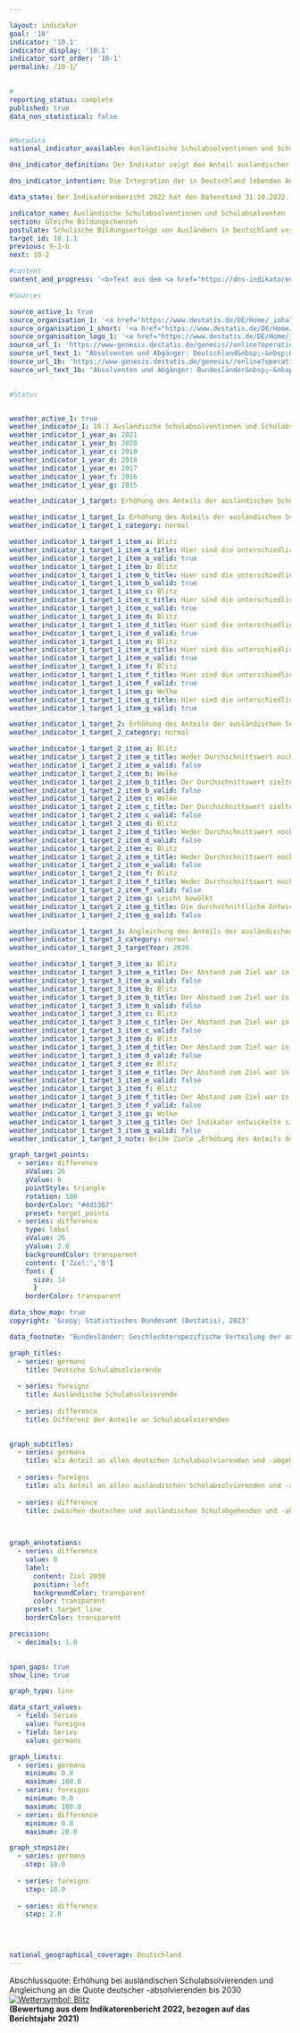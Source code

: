 ```yaml
---

layout: indicator    
goal: '10'    
indicator: '10.1'    
indicator_display: '10.1'    
indicator_sort_order: '10-1'    
permalink: /10-1/    
    

#
reporting_status: complete    
published: true    
data_non_statistical: false    


#Metadata    
national_indicator_available: Ausländische Schulabsolventinnen und Schulabsolventen    

dns_indicator_definition: Der Indikator zeigt den Anteil ausländischer Schulabsolvierender in Prozent aller ausländischen Schulabgehenden und Schulabsolvierenden eines Jahrgangs. Als Absolvierende gelten hierbei Personen, die die allgemeinbildenden Schulen mit mindestens einem Hauptschulabschluss verlassen, während Abgehende diejenigen Personen meint, die die Schule ohne Schulabschluss verlassen.    

dns_indicator_intention: Die Integration der in Deutschland lebenden Ausländerinnen und Ausländer ist eine wichtige Voraussetzung für den sozialen Zusammenhalt unserer Gesellschaft. Grundbedingung für eine erfolgreiche Integration ist eine ausreichende schulische Qualifizierung, die berufliche Ausbildungs- und Erwerbsmöglichkeiten eröffnet. Ziel der Bundesregierung ist es daher, bis zum Jahr 2030&nbsp;den Anteil ausländischer Schulabsolvierender, zu erhöhen und den Anteil an die Quote deutscher Schulabsolvierender anzugleichen.    

data_state: Der Indikatorenbericht 2022 hat den Datenstand 31.10.2022. Die Daten auf dieser Plattform werden regelmäßig aktualisiert, sodass online aktuellere Daten verfügbar sein können als im <a href="https://dns-indikatoren.de/facts_publications/">Indikatorenbericht 2022</a> veröffentlicht.    

indicator_name: Ausländische Schulabsolventinnen und Schulabsolventen    
section: Gleiche Bildungschancen    
postulate: Schulische Bildungserfolge von Ausländern in Deutschland verbessern    
target_id: 10.1.1    
previous: 9-1-b    
next: 10-2    

#content     
content_and_progress: '<b>Text aus dem <a href="https://dns-indikatoren.de/facts_publications/">Indikatorenbericht 2022&nbsp;</a></b><br><br>Datengrundlage des Indikators bilden die Schulstatistiken der einzelnen Bundesländer. Dabei handelt es sich in der Regel um Totalerhebungen mit Auskunftspflicht. Ihre Zusammenfassung zum Bundesergebnis erfolgt durch das Statistische Bundesamt auf Grundlage des von der Kultusministerkonferenz erstellten Definitionenkatalogs. Die Aggregation der Länderergebnisse zum Bundesergebnis wird beeinträchtigt durch die unterschiedliche Bildungspolitik der Länder, zum Beispiel bei Versetzungsregeln oder der Einrichtung von Bildungsgängen im Bereich der beruflichen Schulen. Dies kann auch durch formale Regelungen der jeweiligen Zuordnungen nur zum Teil kompensiert werden.<br><br>Absolvierende sind Schülerinnen und Schüler, die die jeweilige Schulart mit Abschluss verlassen haben. Eingeschlossen werden Schülerinnen und Schüler, die auf eine andere allgemeinbildende Schulart gewechselt haben, um einen zusätzlichen Abschluss zu erwerben. Zudem gelten als Ausländerin oder Ausländer alle Personen, die nicht Deutsche im Sinne des Artikel 116&nbsp;Absatz 1&nbsp;Grundgesetz (<abbr title="Grundgesetz für die Bundesrepublik Deutschland" tabindex="0">GG</abbr>) sind, das heißt die deutsche Staatsangehörigkeit nicht besitzen. Dazu zählen auch Staatenlose und Personen mit ungeklärter Staatsangehörigkeit. Deutsche, die zugleich eine weitere Staatsangehörigkeit besitzen, zählen nicht zur ausländischen Bevölkerung.<br><br>Im Jahr 2021&nbsp;lag der Anteil der ausländischen Schulabsolvierenden, gemessen an allen ausländischen Schulabgehenden und Schulabsolvierenden bei 84,3&nbsp;%. Damit hat sich der Anteil gegenüber dem Vorjahreswert verschlechtert. Betrachtet man die geschlechtsspezifischen Anteile, so lag der Anteil der ausländischen Absolventinnen bei 87,4&nbsp;%, während der Anteil der Absolventen mit 81,6&nbsp;% geringer ausfiel. Der Anteil deutscher Schulabsolvierender, lag zuletzt bei 94,9&nbsp;% und ist somit annähernd stabil. Der Abstand zwischen dem Anteil ausländischer gegenüber dem deutscher Schulabsolvierender war in 2013&nbsp;mit 6,1&nbsp;Prozentpunkten auf dem bislang niedrigsten Stand, hat sich aber in Anschluss an die Flüchtlingskrise 2015/2016&nbsp;wieder deutlich erhöht und ist sogar auf über den Wert von vor 20&nbsp;Jahren angestiegen (11,9&nbsp;Prozentpunkte in 1996&nbsp;und 13,0&nbsp;Prozentpunkte in 2017). Nachdem sich der Abstand in 2020&nbsp;wieder verringert hat, lag er zuletzt bei 10,6&nbsp;Prozentpunkten in 2021.<br><br>Das Ziel, den Anteil ausländischer Schulabsolvierender, die mindestens einen Hauptschulabschluss erreichen, zu erhöhen, wurde in 2021&nbsp;also ebenso verfehlt, wie das Ziel, den Anteil an die Quote deutscher Schulabsolvierender anzugleichen.<br><br>Betrachtet man neben den reinen Anteilen auch die Niveaus der erreichten Abschlüsse, so lässt sich feststellen, dass 30,7&nbsp;% der ausländischen Schulabsolvierenden allgemeinbildender Schulen des Jahrgangs 2021&nbsp;einen Hauptschulabschluss erwarben, 39,9&nbsp;% beendeten die Schule mit einem mittleren Abschluss und 13,7&nbsp;% erreichten die Fachhochschulreife oder die allgemeine Hochschulreife. Bei den deutschen Schulabsolvierenden erwarben 14,3&nbsp;% einen Hauptschulabschluss, 43,9&nbsp;% einen mittleren Abschluss und 36,7&nbsp;% die Fachhochschulreife oder die allgemeine Hochschulreife. Insbesondere bei den höheren Bildungsabschlüssen sind demnach die ausländischen Jugendlichen im Vergleich zu den deutschen deutlich unterrepräsentiert.'    

#Sources    

source_active_1: true
source_organisation_1: '<a href="https://www.destatis.de/DE/Home/_inhalt.html">Statistisches Bundesamt</a>'
source_organisation_1_short: '<a href="https://www.destatis.de/DE/Home/_inhalt.html" target="_blank">Statistisches Bundesamt</a>'
source_organisation_logo_1: '<a href="https://www.destatis.de/DE/Home/_inhalt.html" target="_blank"><img src="https://dns-indikatoren.de/public/OrgImgDe/destatis.png" alt="Statistisches Bundesamt" title=" Klicken Sie hier um zur Homepage der Organisation Statistisches Bundesamt zu gelangen." style="height:60px; width:148px; border: transparent"/></a>'
source_url_1: 'https://www-genesis.destatis.de/genesis//online?operation=table&code=21111-0004&bypass=true&levelindex=1&levelid=1660810680251&language=de'
source_url_text_1: "Absolventen und Abgänger: Deutschland&nbsp;–&nbsp;GENESIS online 21111-0004"
source_url_1b: 'https://www-genesis.destatis.de/genesis//online?operation=table&code=21111-0013&bypass=true&levelindex=0&levelid=1660823504838&language=de'
source_url_text_1b: "Absolventen und Abgänger: Bundesländer&nbsp;–&nbsp;GENESIS online 21111-0013"
    

#Status    


weather_active_1: true
weather_indicator_1: 10.1 Ausländische Schulabsolventinnen und Schulabsolventen
weather_indicator_1_year_a: 2021
weather_indicator_1_year_b: 2020
weather_indicator_1_year_c: 2019
weather_indicator_1_year_d: 2018
weather_indicator_1_year_e: 2017
weather_indicator_1_year_f: 2016
weather_indicator_1_year_g: 2015

weather_indicator_1_target: Erhöhung des Anteils der ausländischen Schulabgänger mit mindestens Hauptschulabschluss und Angleichung an die Quote deutscher Schulabgänger bis 2030

weather_indicator_1_target_1: Erhöhung des Anteils der ausländischen Schulabgänger mit mindestens Hauptschulabschluss und Angleichung an die Quote deutscher Schulabgänger bis 2030
weather_indicator_1_target_1_category: normal

weather_indicator_1_target_1_item_a: Blitz
weather_indicator_1_target_1_item_a_title: Hier sind die unterschiedlichen Zieltypen der beiden, zeitgleich zu erreichenden, Ziele kombiniert worden.
weather_indicator_1_target_1_item_a_valid: true
weather_indicator_1_target_1_item_b: Blitz
weather_indicator_1_target_1_item_b_title: Hier sind die unterschiedlichen Zieltypen der beiden, zeitgleich zu erreichenden, Ziele kombiniert worden.
weather_indicator_1_target_1_item_b_valid: true
weather_indicator_1_target_1_item_c: Blitz
weather_indicator_1_target_1_item_c_title: Hier sind die unterschiedlichen Zieltypen der beiden, zeitgleich zu erreichenden, Ziele kombiniert worden.
weather_indicator_1_target_1_item_c_valid: true
weather_indicator_1_target_1_item_d: Blitz
weather_indicator_1_target_1_item_d_title: Hier sind die unterschiedlichen Zieltypen der beiden, zeitgleich zu erreichenden, Ziele kombiniert worden.
weather_indicator_1_target_1_item_d_valid: true
weather_indicator_1_target_1_item_e: Blitz
weather_indicator_1_target_1_item_e_title: Hier sind die unterschiedlichen Zieltypen der beiden, zeitgleich zu erreichenden, Ziele kombiniert worden.
weather_indicator_1_target_1_item_e_valid: true
weather_indicator_1_target_1_item_f: Blitz
weather_indicator_1_target_1_item_f_title: Hier sind die unterschiedlichen Zieltypen der beiden, zeitgleich zu erreichenden, Ziele kombiniert worden.
weather_indicator_1_target_1_item_f_valid: true
weather_indicator_1_target_1_item_g: Wolke
weather_indicator_1_target_1_item_g_title: Hier sind die unterschiedlichen Zieltypen der beiden, zeitgleich zu erreichenden, Ziele kombiniert worden.
weather_indicator_1_target_1_item_g_valid: true

weather_indicator_1_target_2: Erhöhung des Anteils der ausländischen Schulabgänger mit mindestens Hauptschulabschluss
weather_indicator_1_target_2_category: normal

weather_indicator_1_target_2_item_a: Blitz
weather_indicator_1_target_2_item_a_title: Weder Durchschnittswert noch die vorherige Veränderung deuten in 2021 in die richtige Richtung.
weather_indicator_1_target_2_item_a_valid: false
weather_indicator_1_target_2_item_b: Wolke
weather_indicator_1_target_2_item_b_title: Der Durchschnittswert zielte in 2020 in die falsche Richtung oder zeigt eine Stagnation an, im vorangegangenen Jahr zeigte sich jedoch eine Wende in die gewünschte Richtung.
weather_indicator_1_target_2_item_b_valid: false
weather_indicator_1_target_2_item_c: Wolke
weather_indicator_1_target_2_item_c_title: Der Durchschnittswert zielte in 2019 in die falsche Richtung oder zeigt eine Stagnation an, im vorangegangenen Jahr zeigte sich jedoch eine Wende in die gewünschte Richtung.
weather_indicator_1_target_2_item_c_valid: false
weather_indicator_1_target_2_item_d: Blitz
weather_indicator_1_target_2_item_d_title: Weder Durchschnittswert noch die vorherige Veränderung deuten in 2018 in die richtige Richtung.
weather_indicator_1_target_2_item_d_valid: false
weather_indicator_1_target_2_item_e: Blitz
weather_indicator_1_target_2_item_e_title: Weder Durchschnittswert noch die vorherige Veränderung deuten in 2017 in die richtige Richtung.
weather_indicator_1_target_2_item_e_valid: false
weather_indicator_1_target_2_item_f: Blitz
weather_indicator_1_target_2_item_f_title: Weder Durchschnittswert noch die vorherige Veränderung deuten in 2016 in die richtige Richtung.
weather_indicator_1_target_2_item_f_valid: false
weather_indicator_1_target_2_item_g: Leicht bewölkt
weather_indicator_1_target_2_item_g_title: Die durchschnittliche Entwicklung zielte in 2015 in die richtige Richtung, im vorangegangenen Jahr ergab sich jedoch eine Entwicklung in die falsche Richtung oder gar keine Veränderung.
weather_indicator_1_target_2_item_g_valid: false

weather_indicator_1_target_3: Angleichung des Anteils der ausländischen Schulabgänger mit mindestens Hauptschulabschluss an die Quote deutscher Schulabgänger bis 2030
weather_indicator_1_target_3_category: normal
weather_indicator_1_target_3_targetYear: 2030

weather_indicator_1_target_3_item_a: Blitz
weather_indicator_1_target_3_item_a_title: Der Abstand zum Ziel war in 2021 konstant hoch oder hat sich vergrößert. Der Indikator entwickelte sich also nicht in die gewünschte Richtung.
weather_indicator_1_target_3_item_a_valid: false
weather_indicator_1_target_3_item_b: Blitz
weather_indicator_1_target_3_item_b_title: Der Abstand zum Ziel war in 2020 konstant hoch oder hat sich vergrößert. Der Indikator entwickelte sich also nicht in die gewünschte Richtung.
weather_indicator_1_target_3_item_b_valid: false
weather_indicator_1_target_3_item_c: Blitz
weather_indicator_1_target_3_item_c_title: Der Abstand zum Ziel war in 2019 konstant hoch oder hat sich vergrößert. Der Indikator entwickelte sich also nicht in die gewünschte Richtung.
weather_indicator_1_target_3_item_c_valid: false
weather_indicator_1_target_3_item_d: Blitz
weather_indicator_1_target_3_item_d_title: Der Abstand zum Ziel war in 2018 konstant hoch oder hat sich vergrößert. Der Indikator entwickelte sich also nicht in die gewünschte Richtung.
weather_indicator_1_target_3_item_d_valid: false
weather_indicator_1_target_3_item_e: Blitz
weather_indicator_1_target_3_item_e_title: Der Abstand zum Ziel war in 2017 konstant hoch oder hat sich vergrößert. Der Indikator entwickelte sich also nicht in die gewünschte Richtung.
weather_indicator_1_target_3_item_e_valid: false
weather_indicator_1_target_3_item_f: Blitz
weather_indicator_1_target_3_item_f_title: Der Abstand zum Ziel war in 2016 konstant hoch oder hat sich vergrößert. Der Indikator entwickelte sich also nicht in die gewünschte Richtung.
weather_indicator_1_target_3_item_f_valid: false
weather_indicator_1_target_3_item_g: Wolke
weather_indicator_1_target_3_item_g_title: Der Indikator entwickelte sich in 2015 zwar in die gewünschte Richtung auf das Ziel zu, bei Fortsetzung der Entwicklung wäre das Ziel im Zieljahr aber um mehr als 20 % der Differenz zwischen Zielwert und dem Wert aus 2015 verfehlt worden.
weather_indicator_1_target_3_item_g_valid: false
weather_indicator_1_target_3_note: Beide Ziele „Erhöhung des Anteils der ausländischen Schulabgänger mit mindestens Hauptschulabschluss“ und „Angleichung des Anteils an die Quote deutscher Schulabgänger“ sollen parallel erfüllt werden, sodass für die Gesamtbewertung des Indikators die Einzelbewertungen zusammengeführt werden, indem jeweils das "schlechtere" Wettersymbol übernommen wird.    

graph_target_points:
  - series: difference
    xValue: 26
    yValue: 0
    pointStyle: triangle
    rotation: 180
    borderColor: "#dd1367"
    preset: target_points
  - series: difference
    type: label
    xValue: 26
    yValue: 2.0
    backgroundColor: transparent
    content: ['Ziel:','0']
    font: {
      size: 14
      }
    borderColor: transparent    

data_show_map: true    
copyright: '&copy; Statistisches Bundesamt (Destatis), 2023'    

data_footnote: "Bundesländer: Geschlechterspezifische Verteilung der ausländischen Absolvierenden/Abgehenden teilweise geschätzt."    

graph_titles: 
  - series: germans
    title: Deutsche Schulabsolvierende
    
  - series: foreigns
    title: Ausländische Schulabsolvierende
    
  - series: difference
    title: Differenz der Anteile an Schulabsolvierenden
        

graph_subtitles: 
  - series: germans
    title: als Anteil an allen deutschen Schulabsolvierenden und -abgehenden
    
  - series: foreigns
    title: als Anteil an allen ausländischen Schulabsolvierenden und -abgehenden
    
  - series: difference
    title: zwischen deutschen und ausländischen Schulabgehenden und -absolvierenden
        


graph_annotations:
  - series: difference
    value: 0
    label:
      content: Ziel 2030
      position: left
      backgroundColor: transparent
      color: transparent
    preset: target_line
    borderColor: transparent    

precision: 
  - decimals: 1.0
        

span_gaps: true    
show_line: true    

graph_type: line    

data_start_values: 
  - field: Series
    value: foreigns
  - field: Series
    value: germans    

graph_limits: 
  - series: germans
    minimum: 0.0
    maximum: 100.0
  - series: foreigns
    minimum: 0.0
    maximum: 100.0
  - series: difference
    minimum: 0.0
    maximum: 20.0    

graph_stepsize: 
  - series: germans
    step: 10.0
    
  - series: foreigns
    step: 10.0
    
  - series: difference
    step: 2.0
        

            

national_geographical_coverage: Deutschland    
---
```



<div>
  <div class="my-header">
    <label class="default">Abschlussquote: Erhöhung bei ausländischen Schulabsolvierenden und Angleichung an die Quote deutscher -absolvierenden bis 2030
      <a href="https://dns-indikatoren.de/status"><img src="https://g205sdgs.github.io/sdg-indicators/public/Wettersymbole/Blitz.png" title="Hier sind die unterschiedlichen Zieltypen der beiden, zeitgleich zu erreichenden, Ziele kombiniert worden." alt="Wettersymbol: Blitz"/>
      </a>
    </label>
  </div>
</div>
<div class="my-header-note">
  <label class="default"><b>(Bewertung aus dem Indikatorenbericht 2022, bezogen auf das Berichtsjahr 2021)
  </b></label>
</div>